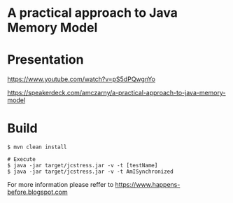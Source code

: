 # A practical approach to Java Memory Model 
# Presentation
  https://www.youtube.com/watch?v=pS5dPQwgnYo
  
  https://speakerdeck.com/amczarny/a-practical-approach-to-java-memory-model
# Build
```
$ mvn clean install

# Execute 
$ java -jar target/jcstress.jar -v -t [testName]
$ java -jar target/jcstress.jar -v -t AmISynchronized
```
For more information please reffer to https://www.happens-before.blogspot.com
